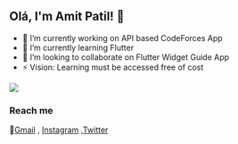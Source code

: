 ## Olá, I'm Amit Patil! 👋
- 🔭 I’m currently working on API based CodeForces App
- 🌱 I’m currently learning Flutter
- 👯 I’m looking to collaborate on Flutter Widget Guide App
- ⚡ Vision: Learning must be accessed free of cost 

<img src="https://github-readme-stats.vercel.app/api?username=Amitpatil215&&show_icons=true&title_color=FF0000&icon_color=bb2acf&text_color=000000&bg_color=FFFFFF">

### Reach me 
 💬[Gmail](amitgpatil215@gmail.com) , [Instagram](https://www.instagram.com/encodingflutter/) ,[Twitter](https://twitter.com/Amit_Patil_21)
